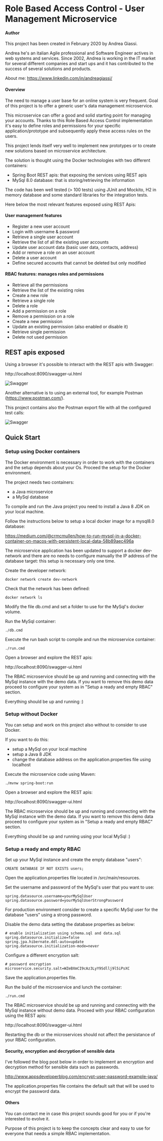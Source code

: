 # Role Based Access Control - User Management Microservice

#### Author
This project has been created in February 2020 by Andrea Giassi.

Andrea he's an italian Agile professional and Software Engineer actives in web systems and services.
Since 2002, Andrea is working in the IT market for several different companies and start ups and it has contributed
 to the success of several solutions and products.

About me:
https://www.linkedin.com/in/andreagiassi/

#### Overview
The need to manage a user base for an online system is very frequent.
Goal of this project is to offer a generic user's data management microservice.

This microservice can offer a good and solid starting point for managing your accounts.
Thanks to this Role Based Access Control implementation it's easy to define roles and permissions for your specific application/prototype and subsequently apply these access rules on the users.

This project lends itself very well to implement new prototypes or to create new solutions based on microservice architecture.

The solution is thought using the Docker technologies with two different containers:
* Spring Boot REST apis: that exposing the services using REST apis
* MySql 8.0 database: that is storing/retrieving the information

The code has been well tested (> 100 tests) using JUnit and Mockito, H2 in memory database and some standard libraries for the integration tests.

Here below the most relevant features exposed using REST Apis:

#### User management features

* Register a new user account
* Login with username & password
* Retrieve a single user account
* Retrieve the list of all the existing user accounts
* Update user account data (basic user data, contacts, address)
* Add or remove a role on an user account
* Delete a user account
* Define secured accounts that cannot be deleted but only modified

#### RBAC features: manages roles and permissions

* Retrieve all the permissions
* Retrieve the list of the existing roles
* Create a new role
* Retrieve a single role
* Delete a role
* Add a permission on a role
* Remove a permission on a role
* Create a new permission
* Update an existing permission (also enabled or disable it)
* Retrieve single permission
* Delete not used permission

## REST apis exposed
Using a browser it's possible to interact with the REST apis with Swagger:

http://localhost:8090/swagger-ui.html

![Swagger](https://github.com/andreagiassi/microservice-rbac-user-management/blob/master/src/main/resources/images/swagger.png "Swagger interface")

Another alternative is to using an external tool, for example Postman (https://www.postman.com/).

This project contains also the Postman export file with all the configured test calls:

![Swagger](https://github.com/andreagiassi/microservice-rbac-user-management/blob/master/src/main/resources/images/postman.png "Swagger interface")

## Quick Start

### Setup using Docker containers
The Docker environment is necessary in order to work with the containers and the setup depends about your Os.
Proceed the setup for the Docker environment.

The project needs two containers:
* a Java microservice
* a MySql database

To compile and run the Java project you need to install a Java 8 JDK on your local machine.

Follow the instructions below to setup a local docker image for a mysql8.0 database:

https://medium.com/@crmcmullen/how-to-run-mysql-in-a-docker-container-on-macos-with-persistent-local-data-58b89aec496a

The microservice application has been updated to support a docker dev-network and there are no needs to
 configure manually the IP address of the database target: this setup is necessary only one time.

Create the developer network:

    docker network create dev-network

Check that the network has been defined:

    docker network ls

Modify the file db.cmd and set a folder to use for the MySql's docker volume.

Run the MySql container:

    ./db.cmd

Execute the run bash script to compile and run the microservice container:

    ./run.cmd

Open a browser and explore the REST apis:

http://localhost:8090/swagger-ui.html

The RBAC microservice should be up and running and connecting with the MySql instance with the demo data.
If you want to remove this demo data proceed to configure your system as in "Setup a ready and empty RBAC" section.

Everything should be up and running :)

### Setup without Docker
You can setup and work on this project also without to consider to use Docker.

If you want to do this:
- setup a MySql on your local machine
- setup a Java 8 JDK
- change the database address on the application.properties file using localhost

Execute the microservice code using Maven:

    ./mvnw spring-boot:run
    
Open a browser and explore the REST apis:

http://localhost:8090/swagger-ui.html

The RBAC microservice should be up and running and connecting with the MySql instance with the demo data.
If you want to remove this demo data proceed to configure your system as in "Setup a ready and empty RBAC" section.

Everything should be up and running using your local MySql :)

### Setup a ready and empty RBAC
Set up your MySql instance and create the empty database "users":

    CREATE DATABASE IF NOT EXISTS users;

Open the application.properties file located in /src/main/resources.

Set the username and password of the MySql's user that you want to use:

    spring.datasource.username=yourMySqlUser
    spring.datasource.password=yourMySqlUserStrongPassword

For production environment consider to create a specific MySql user for the database "users" using a strong password.

Disable the demo data setting the database properties as below:

    # enable initialization using schema.sql and data.sql
    spring.datasource.initialize=false
    spring.jpa.hibernate.ddl-auto=update
    spring.datasource.initialization-mode=never

Configure a different encryption salt:

    # password encryption
    microservice.security.salt=WZeBXmCI9cAz3LyY9Sdllj9l5iPsXC

Save the application.properties file.

Run the build of the microservice and lunch the container:

    ./run.cmd

The RBAC microservice should be up and running and connecting with the MySql instance without demo data.
Proceed with your RBAC configuration using the REST apis:

http://localhost:8090/swagger-ui.html

Restarting the db or the microservices should not affect the persistance of your RBAC configuration.

#### Security, encryption and decryption of sensible data
I've followed the blog post below in order to implement an encryption and decryption method for sensible data such
 as passwords.

http://www.appsdeveloperblog.com/encrypt-user-password-example-java/

The application.properties file contains the default salt that will be used to encrypt the password data.

#### Others
You can contact me in case this project sounds good for you or if you're interested to evolve it.

Purpose of this project is to keep the concepts clear and easy to use for everyone that needs a
 simple RBAC implementation.
